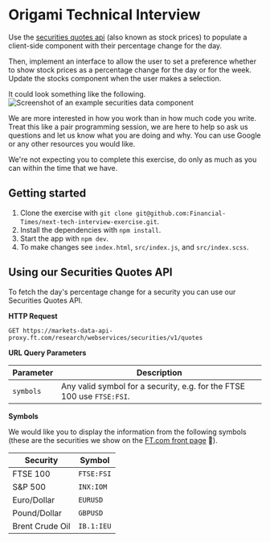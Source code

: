 # Origami Technical Interview

Use the [securities quotes api](#using-our-securities-quotes-api) (also known as stock prices) to populate a client-side component with their percentage change for the day.

Then, implement an interface to allow the user to set a preference whether to show stock prices as a percentage change for the day or for the week. Update the stocks component when the user makes a selection.

It could look something like the following.
![Screenshot of an example securities data component](https://user-images.githubusercontent.com/10405691/129941699-afd8964c-2135-4dd7-b7cc-0623beda2798.png)

We are more interested in how you work than in how much code you write. Treat this like a pair programming session, we are here to help so ask us questions and let us know what you are doing and why. You can use Google or any other resources you would like.

We're not expecting you to complete this exercise, do only as much as you can within the time that we have.

## Getting started

1. Clone the exercise with `git clone git@github.com:Financial-Times/next-tech-interview-exercise.git`.
2. Install the dependencies with `npm install`.
3. Start the app with `npm dev`.
4. To make changes see `index.html`, `src/index.js`, and `src/index.scss`.

## Using our Securities Quotes API

To fetch the day's percentage change for a security you can use our Securities Quotes API.

**HTTP Request**

`GET https://markets-data-api-proxy.ft.com/research/webservices/securities/v1/quotes`

**URL Query Parameters**

| Parameter | Description |
|-----------|-------------|
| `symbols` | Any valid symbol for a security, e.g. for the FTSE 100 use `FTSE:FSI`. |

**Symbols**

We would like you to display the information from the following symbols (these are the securities we show on the [FT.com front page](https://www.ft.com) 📰).

| Security        | Symbol     |
|-----------------|------------|
| FTSE 100        | `FTSE:FSI` |
| S&P 500         | `INX:IOM`  |
| Euro/Dollar     | `EURUSD`   |
| Pound/Dollar    | `GBPUSD`   |
| Brent Crude Oil | `IB.1:IEU` |

